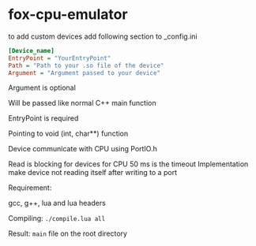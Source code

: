 # fox-cpu-emulator

to add custom devices add following section to _config.ini
```ini
[Device_name]
EntryPoint = "YourEntryPoint"
Path = "Path to your .so file of the device"
Argument = "Argument passed to your device"
```

Argument is optional
  
  Will be passed like normal C++ main function

EntryPoint is required

  Pointing to void (int, char**) function

Device communicate with CPU using PortIO.h

  Read is blocking for devices for CPU 50 ms is the timeout
  Implementation make device not reading itself after writing to a port

Requirement:

  gcc, g++, lua and lua headers

Compiling:
  `./compile.lua all`
  
  Result:
    `main` file on the root directory
